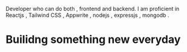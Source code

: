 Developer who can do both , frontend and backend. I am proficient in Reactjs , Tailwind CSS , Appwrite , nodejs , expressjs , mongodb . 
# Builidng something new everyday

